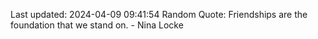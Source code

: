Last updated: 2024-04-09 09:41:54
Random Quote: Friendships are the foundation that we stand on. - Nina Locke